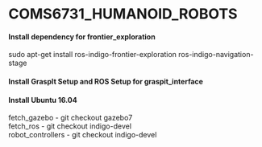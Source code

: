 # COMS6731_HUMANOID_ROBOTS

#### Install dependency for frontier_exploration
sudo apt-get install ros-indigo-frontier-exploration ros-indigo-navigation-stage


#### Install GraspIt Setup and ROS Setup for graspit_interface


#### Install Ubuntu 16.04
fetch_gazebo - git checkout gazebo7  
fetch_ros - git checkout indigo-devel  
robot_controllers - git checkout indigo-devel
